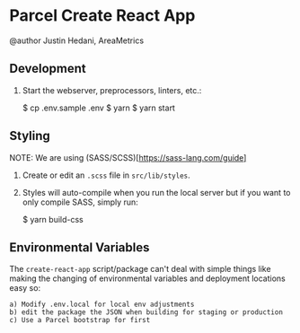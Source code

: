 # Parcel Create React App
@author Justin Hedani, AreaMetrics

## Development
1. Start the webserver, preprocessors, linters, etc.:

	$ cp .env.sample .env
	$ yarn
	$ yarn start

## Styling
NOTE: We are using (SASS/SCSS)[https://sass-lang.com/guide]
1. Create or edit an `.scss` file in `src/lib/styles`.
2. Styles will auto-compile when you run the local server but if you want to only compile SASS, simply run:
	
	$ yarn build-css

## Environmental Variables

The `create-react-app` script/package can't deal with simple things like making the changing of environmental
variables and deployment locations easy so: 
	
	a) Modify .env.local for local env adjustments
	b) edit the package the JSON when building for staging or production
	c) Use a Parcel bootstrap for first